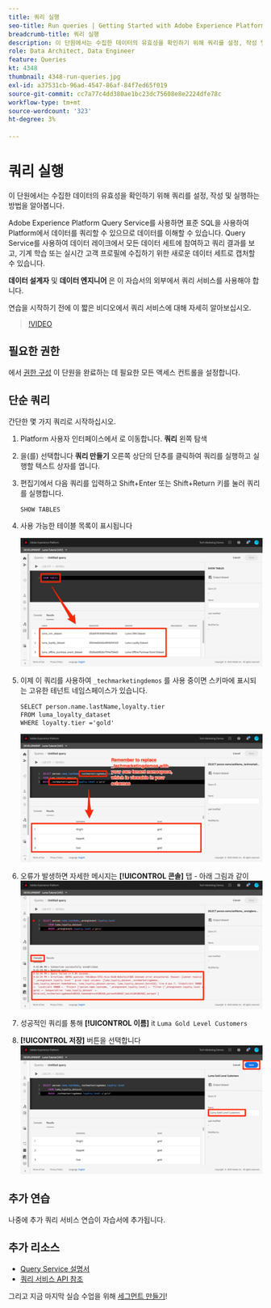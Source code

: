 ```yaml
---
title: 쿼리 실행
seo-title: Run queries | Getting Started with Adobe Experience Platform for Data Architects and Data Engineers
breadcrumb-title: 쿼리 실행
description: 이 단원에서는 수집한 데이터의 유효성을 확인하기 위해 쿼리를 설정, 작성 및 실행하는 방법을 알아봅니다.
role: Data Architect, Data Engineer
feature: Queries
kt: 4348
thumbnail: 4348-run-queries.jpg
exl-id: a37531cb-96ad-4547-86af-84f7ed65f019
source-git-commit: cc7a77c4dd380ae1bc23dc75608e8e2224dfe78c
workflow-type: tm+mt
source-wordcount: '323'
ht-degree: 3%

---
```


# 쿼리 실행

<!-- 15 min-->
이 단원에서는 수집한 데이터의 유효성을 확인하기 위해 쿼리를 설정, 작성 및 실행하는 방법을 알아봅니다.

Adobe Experience Platform Query Service를 사용하면 표준 SQL을 사용하여 Platform에서 데이터를 쿼리할 수 있으므로 데이터를 이해할 수 있습니다. Query Service를 사용하여 데이터 레이크에서 모든 데이터 세트에 참여하고 쿼리 결과를 보고, 기계 학습 또는 실시간 고객 프로필에 수집하기 위한 새로운 데이터 세트로 캡처할 수 있습니다.

**데이터 설계자** 및 **데이터 엔지니어** 은 이 자습서의 외부에서 쿼리 서비스를 사용해야 합니다.

연습을 시작하기 전에 이 짧은 비디오에서 쿼리 서비스에 대해 자세히 알아보십시오.
>[!VIDEO](https://video.tv.adobe.com/v/29795?quality=12&learn=on)

## 필요한 권한

에서 [권한 구성](configure-permissions.md) 이 단원을 완료하는 데 필요한 모든 액세스 컨트롤을 설정합니다.

<!-- Settings > **[!UICONTROL Services]** > **[!UICONTROL Query Service]**
* Permission items Data Management > **[!UICONTROL View Datasets]** and  **[!UICONTROL Manage Datasets]**
* Permission item Sandboxes > `Luma Tutorial`
* User-role access to the `Luma Tutorial Platform` product profile
-->

## 단순 쿼리

간단한 몇 가지 쿼리로 시작하십시오.

1. Platform 사용자 인터페이스에서 로 이동합니다. **쿼리** 왼쪽 탐색
1. 을(를) 선택합니다 **쿼리 만들기** 오른쪽 상단의 단추를 클릭하여 쿼리를 실행하고 실행할 텍스트 상자를 엽니다.
1. 편집기에서 다음 쿼리를 입력하고 Shift+Enter 또는 Shift+Return 키를 눌러 쿼리를 실행합니다.

   ```
   SHOW TABLES
   ```

1. 사용 가능한 테이블 목록이 표시됩니다

   ![테이블 쿼리 표시](assets/queries-showTables.png)


1. 이제 이 쿼리를 사용하여 `_techmarketingdemos` 를 사용 중이면 스키마에 표시되는 고유한 테넌트 네임스페이스가 있습니다.

   ```
   SELECT person.name.lastName,loyalty.tier
   FROM luma_loyalty_dataset
   WHERE loyalty.tier ='gold'
   ```

   ![충성도 데이터 세트에서 데이터 선택](assets/queries-loyaltySelect.png)

1. 오류가 발생하면 자세한 메시지는 **[!UICONTROL 콘솔]** 탭 - 아래 그림과 같이
   ![쿼리의 오류](assets/queries-error.png)

1. 성공적인 쿼리를 통해 **[!UICONTROL 이름]** it `Luma Gold Level Customers`
1. **[!UICONTROL 저장]** 버튼을 선택합니다
   ![쿼리 저장](assets/queries-loyaltySelect-save.png)


<!--SELECT COUNT(DISTINCT (_techmarketingdemos.systemIdentifier.loyaltyId)) FROM luma_loyalty_dataset 


SELECT _techmarketingdemos.systemIdentifier.loyaltyId, COUNT(_techmarketingdemos.systemIdentifier.loyaltyId)
FROM luma_loyalty_dataset 
GROUP BY _techmarketingdemos.systemIdentifier.loyaltyId
HAVING COUNT(_techmarketingdemos.systemIdentifier.loyaltyId) > 1;-->

## 추가 연습

나중에 추가 쿼리 서비스 연습이 자습서에 추가됩니다.
<!--
## Join Datasets

In this exercise, we will join two datasets `Luma Loyalty Dataset` and `Luma Offline Purchase` to get list of gold customers who have spend over $500 dollars in one purchase.

1. Create a new query
1. Copy and paste following query in query editor and execute, again replacing `_techmarketingdemos` with your own tenant namespace
    
    ```
    SELECT DISTINCT lopd.commerce.order.purchaseID as PurchaseId ,
        lld.person.name.firstName as LastName ,
        lld.person.name.lastName as LastName ,
        lopd.personalEmail.address as email,
        lopd.commerce.order.priceTotal as Total

    FROM luma_loyalty_dataset lld
    JOIN luma_offline_purchase_event_dataset lopd
    ON lopd._techmarketingdemos.systemIdentifier.loyaltyId = lld._techmarketingdemos.systemIdentifier.loyaltyId

    WHERE lld._techmarketingdemos.loyalty.level ='gold' AND lopd.commerce.order.priceTotal >500;
    ```

1. You should get list of Gold Customers who have spend over $500 in single purchase.

## Output datasets

1. Select on Output Dataset button
1. Provide name and description to the dataset
1. Save.
1. Go to **Datasets** under **Data Management** to find new dataset created.

-->
<!--Add content for Adobe Defined Functions-->

## 추가 리소스

* [Query Service 설명서](https://experienceleague.adobe.com/docs/experience-platform/query/home.html?lang=ko)
* [쿼리 서비스 API 참조](https://www.adobe.io/experience-platform-apis/references/query-service/)

그리고 지금 마지막 실습 수업을 위해 [세그먼트 만들기](build-segments.md)!
